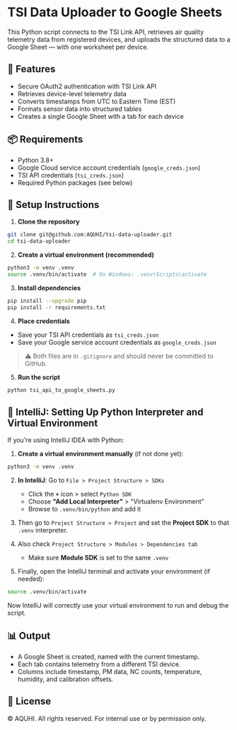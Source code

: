 # TSI Data Uploader to Google Sheets

This Python script connects to the TSI Link API, retrieves air quality telemetry data from registered devices, and uploads the structured data to a Google Sheet — with one worksheet per device.

## 🚀 Features

- Secure OAuth2 authentication with TSI Link API
- Retrieves device-level telemetry data
- Converts timestamps from UTC to Eastern Time (EST)
- Formats sensor data into structured tables
- Creates a single Google Sheet with a tab for each device

## 📦 Requirements

- Python 3.8+
- Google Cloud service account credentials (`google_creds.json`)
- TSI API credentials (`tsi_creds.json`)
- Required Python packages (see below)

## 🔧 Setup Instructions

1. **Clone the repository**

```bash
git clone git@github.com:AQUHI/tsi-data-uploader.git
cd tsi-data-uploader
```

2. **Create a virtual environment (recommended)**

```bash
python3 -m venv .venv
source .venv/bin/activate  # On Windows: .venv\Scripts\activate
```

3. **Install dependencies**

```bash
pip install --upgrade pip
pip install -r requirements.txt
```

4. **Place credentials**

- Save your TSI API credentials as `tsi_creds.json`
- Save your Google service account credentials as `google_creds.json`

> ⚠️ Both files are in `.gitignore` and should never be committed to GitHub.

5. **Run the script**

```bash
python tsi_api_to_google_sheets.py
```

## 🧠 IntelliJ: Setting Up Python Interpreter and Virtual Environment

If you're using IntelliJ IDEA with Python:

1. **Create a virtual environment manually** (if not done yet):

```bash
python3 -m venv .venv
```

2. **In IntelliJ**: Go to `File > Project Structure > SDKs`  
   - Click the **`+`** icon > select `Python SDK`
   - Choose **"Add Local Interpreter"** > "Virtualenv Environment"
   - Browse to `.venv/bin/python` and add it

3. Then go to `Project Structure > Project` and set the **Project SDK** to that `.venv` interpreter.

4. Also check `Project Structure > Modules > Dependencies tab`  
   - Make sure **Module SDK** is set to the same `.venv`

5. Finally, open the IntelliJ terminal and activate your environment (if needed):
```bash
source .venv/bin/activate
```

Now IntelliJ will correctly use your virtual environment to run and debug the script.

## 📊 Output

- A Google Sheet is created, named with the current timestamp.
- Each tab contains telemetry from a different TSI device.
- Columns include timestamp, PM data, NC counts, temperature, humidity, and calibration offsets.

## 📝 License

© AQUHI. All rights reserved. For internal use or by permission only.
